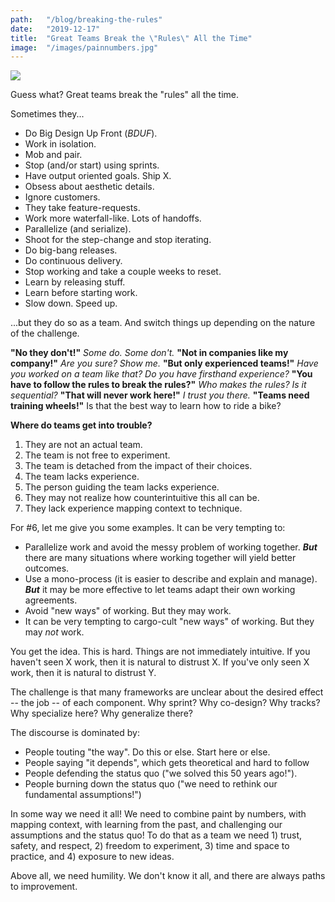 ```yaml
---
path:	"/blog/breaking-the-rules"
date:	"2019-12-17"
title:	"Great Teams Break the \"Rules\" All the Time"
image:	"/images/painnumbers.jpg"
---
```




![](/images/painnumbers.jpg)

Guess what? Great teams break the "rules" all the time. 

Sometimes they...

- Do Big Design Up Front (*BDUF*).
- Work in isolation.
- Mob and pair.
- Stop (and/or start) using sprints.
- Have output oriented goals. Ship X.
- Obsess about aesthetic details.
- Ignore customers.
- They take feature-requests.
- Work more waterfall-like. Lots of handoffs.
- Parallelize (and serialize).
- Shoot for the step-change and stop iterating.
- Do big-bang releases.
- Do continuous delivery.
- Stop working and take a couple weeks to reset.
- Learn by releasing stuff.
- Learn before starting work.
- Slow down. Speed up.

...but they do so as a team. And switch things up depending on the nature of the challenge.

**"No they don't!"** *Some do. Some don't.* **"Not in companies like my company!"** *Are you sure? Show me.* **"But only experienced teams!"** *Have you worked on a team like that? Do you have firsthand experience?* **"You have to follow the rules to break the rules?"** *Who makes the rules?* *Is it sequential?* **"That will never work here!"** *I trust you there.* **"Teams need training wheels!"** Is that the best way to learn how to ride a bike?  

**Where do teams get into trouble?**

1. They are not an actual team.
2. The team is not free to experiment.
3. The team is detached from the impact of their choices.
4. The team lacks experience.
5. The person guiding the team lacks experience.
6. They may not realize how counterintuitive this all can be.
7. They lack experience mapping context to technique.

For #6, let me give you some examples.  It can be very tempting to:

- Parallelize work and avoid the messy problem of working together. ***But*** there are many situations where working together will yield better outcomes. 
- Use a mono-process (it is easier to describe and explain and manage). ***But*** it may be more effective to let teams adapt their own working agreements. 
- Avoid "new ways" of working.  But they may work.
- It can be very tempting to cargo-cult "new ways" of working. But they may *not* work.

You get the idea. This is hard. Things are not immediately intuitive. If you haven't seen X work, then it is natural to distrust X. If you've only seen X work,  then it is natural to distrust Y. 

The challenge is that many frameworks are unclear about the desired effect -- the job -- of each component. Why sprint? Why co-design? Why tracks? Why specialize here? Why generalize there?

The discourse is dominated by:

- People touting "the way". Do this or else. Start here or else.
- People saying "it depends", which gets theoretical and hard to follow
- People defending the status quo ("we solved this 50 years ago!").
- People burning down the status quo ("we need to rethink our fundamental assumptions!")

In some way we need it all! We need to combine paint by numbers, with mapping context, with learning from the past, and challenging our assumptions and the status quo! To do that as a team we need 1) trust, safety, and respect, 2) freedom to experiment, 3) time and space to practice,  and 4) exposure to new ideas.

Above all, we need humility. We don't know it all, and there are always paths to improvement.